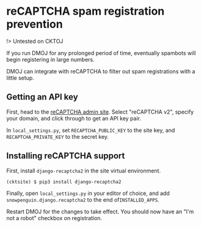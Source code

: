 # reCAPTCHA spam registration prevention

!> Untested on CKTOJ

If you run DMOJ for any prolonged period of time, eventually spambots will begin registering in large numbers.

DMOJ can integrate with reCAPTCHA to filter out spam registrations with a little setup.

## Getting an API key

First, head to the [reCAPTCHA admin site](https://www.google.com/recaptcha/admin).
Select "reCAPTCHA v2", specify your domain, and click through to get an API key pair.

In `local_settings.py`, set `RECAPTCHA_PUBLIC_KEY` to the site key, and `RECAPTCHA_PRIVATE_KEY` to the secret key.

## Installing reCAPTCHA support

First, install `django-recaptcha2` in the site virtual environment.

```shell-session
(cktsite) $ pip3 install django-recaptcha2
```

Finally, open `local_settings.py` in your editor of choice, and add `snowpenguin.django.recaptcha2` to the end of`INSTALLED_APPS`.

Restart DMOJ for the changes to take effect. You should now have an "I'm not a robot" checkbox on registration.
